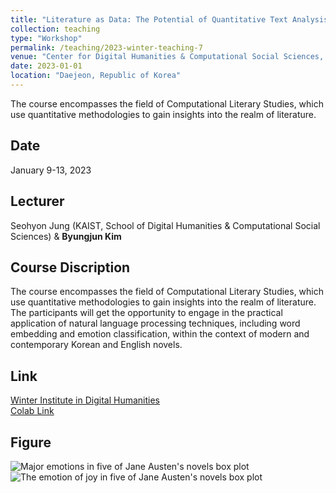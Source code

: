 ```yaml
---
title: "Literature as Data: The Potential of Quantitative Text Analysis<br>(데이터로서의 문학: 텍스트 정량분석의 잠재력)"
collection: teaching
type: "Workshop"
permalink: /teaching/2023-winter-teaching-7
venue: "Center for Digital Humanities & Computational Social Sciences, KAIST"
date: 2023-01-01
location: "Daejeon, Republic of Korea"
---
```


The course encompasses the field of Computational Literary Studies, which use quantitative methodologies to gain insights into the realm of literature.

## Date
January 9-13, 2023

## Lecturer
Seohyon Jung (KAIST, School of Digital Humanities & Computational Social Sciences) & **Byungjun Kim**

## Course Discription
The course encompasses the field of Computational Literary Studies, which use quantitative methodologies to gain insights into the realm of literature. The participants will get the opportunity to engage in the practical application of natural language processing techniques, including word embedding and emotion classification, within the context of modern and contemporary Korean and English novels.

## Link

[Winter Institute in Digital Humanities](https://dhcss.kaist.ac.kr/pages/sub/sub_0302)  
[Colab Link](https://drive.google.com/file/d/19uXKTs7e5qPO_43ABoIfT4EkrcOQcNNC/view?usp=sharing)  

## Figure
![Major emotions in five of Jane Austen's novels box plot](http://byungjunkim.github.io/files/figures/teaching7_fig1.png "Major emotions in five of Jane Austen's novels box plot")  
![The emotion of joy in five of Jane Austen's novels box plot](http://byungjunkim.github.io/files/figures/teaching7_fig2.png "The emotion of joy in five of Jane Austen's novels box plot")  